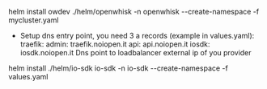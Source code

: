 helm install owdev ./helm/openwhisk -n openwhisk --create-namespace -f mycluster.yaml

- Setup dns entry point, you need 3 a records (example in values.yaml):
traefik:
  admin: traefik.noiopen.it
  api: api.noiopen.it
  iosdk: iosdk.noiopen.it
Dns point to loadbalancer external ip of you provider

helm install ./helm/io-sdk io-sdk -n io-sdk --create-namespace -f values.yaml
